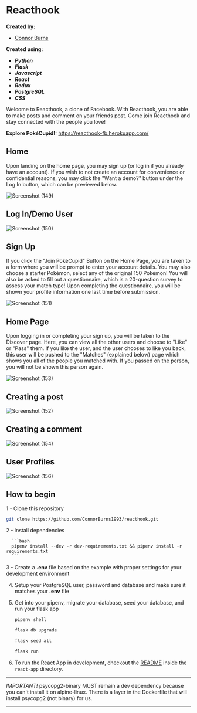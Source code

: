 # Reacthook #

**Created by:**
- [Connor Burns](https://github.com/ConnorBurns1993) 

**Created using:** 
- ***Python***
- ***Flask***
- ***Javascript***
- ***React***
- ***Redux***
- ***PostgreSQL***
- ***CSS***

Welcome to Reacthook, a clone of Facebook. With Reacthook, you are able to make posts and comment on your friends post. Come join Reacthook and stay connected with the people you love!

**Explore PokéCupid!:** https://reacthook-fb.herokuapp.com/

## **Home** ##
Upon landing on the home page, you may sign up (or log in if you already have an account). If you wish to not create an account for convenience or confidential reasons, you may click the "Want a demo?" button under the Log In button, which can be previewed below.

![Screenshot (149)](https://user-images.githubusercontent.com/97809578/184563914-1ce39457-85e5-42b2-80b7-8630aa2b19b9.png)

## **Log In/Demo User** ##

![Screenshot (150)](https://user-images.githubusercontent.com/97809578/184564152-f60144df-de2c-4f55-848a-e0db429f2ce6.png)

## **Sign Up** ##
If you click the "Join PokéCupid" Button on the Home Page, you are taken to a form where you will be prompt to enter your account details. You may also choose a starter Pokémon, select any of the original 150 Pokémon! You will also be asked to fill out a questionnaire, which is a 20-question survey to assess your match type!
Upon completing the questionnaire, you will be shown your profile information one last time before submission.

![Screenshot (151)](https://user-images.githubusercontent.com/97809578/184564998-710db2fb-b958-4d04-bdf8-b357a6f5d8e1.png)


## **Home Page** ##
Upon logging in or completing your sign up, you will be taken to the Discover page. Here, you can view all the other users and choose to "Like" or "Pass" them. If you like the user, and the user chooses to like you back, this user will be pushed to the "Matches" (explained below) page which shows you all of the people you matched with. If you passed on the person, you will not be shown this person again. 

![Screenshot (153)](https://user-images.githubusercontent.com/97809578/184565083-da46a6a4-31c6-479d-9717-bc0a4120a878.png)

## **Creating a post** ##
![Screenshot (152)](https://user-images.githubusercontent.com/97809578/184565097-663c1a32-d668-4521-83e5-9faa1cb2d1e7.png)


## **Creating a comment** ##
![Screenshot (154)](https://user-images.githubusercontent.com/97809578/184565140-a55ee6dd-0868-46bd-a245-00288e378510.png)

## **User Profiles** ##

![Screenshot (156)](https://user-images.githubusercontent.com/97809578/184565195-6428aa45-5501-41e1-a907-46f0533b3bc7.png)


## How to begin
1 - Clone this repository

   ```bash
  git clone https://github.com/ConnorBurns1993/reacthook.git
   ```

2 - Install dependencies

      ```bash
      pipenv install --dev -r dev-requirements.txt && pipenv install -r requirements.txt
      ```

3 - Create a **.env** file based on the example with proper settings for your
   development environment
   
4. Setup your PostgreSQL user, password and database and make sure it matches your **.env** file

5. Get into your pipenv, migrate your database, seed your database, and run your flask app

   ```bash
   pipenv shell
   ```

   ```bash
   flask db upgrade
   ```

   ```bash
   flask seed all
   ```

   ```bash
   flask run
   ```

6. To run the React App in development, checkout the [README](./react-app/README.md) inside the `react-app` directory.

***


*IMPORTANT!*
   psycopg2-binary MUST remain a dev dependency because you can't install it on alpine-linux.
   There is a layer in the Dockerfile that will install psycopg2 (not binary) for us.
***
